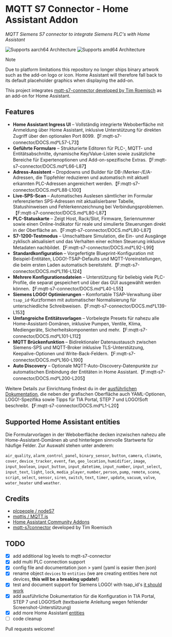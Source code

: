 # MQTT S7 Connector - Home Assistant Addon

_MQTT Siemens S7 connector to integrate Siemens PLC's with Home Assistant_

![Supports aarch64 Architecture][aarch64-shield]
![Supports amd64 Architecture][amd64-shield]

> [!NOTE]
> Due to platform limitations this repository no longer ships binary artwork such as the add-on logo or icon. Home Assistant will therefore fall back to its default placeholder graphics when displaying the add-on.

[aarch64-shield]: https://img.shields.io/badge/aarch64-yes-green.svg
[amd64-shield]: https://img.shields.io/badge/amd64-yes-green.svg

This project integrates [mqtt-s7-connector developed by Tim Roemisch](https://github.com/timroemisch/mqtt-s7-connector) as an add-on for Home Assistant.

## Features

- **Home Assistant Ingress UI** – Vollständig integrierte Weboberfläche mit Anmeldung über Home Assistant, inklusive Unterstützung für direkten Zugriff über den optionalen Port 8099.【F:mqtt-s7-connector/DOCS.md†L57-L73】
- **Geführte Formulare** – Strukturierte Editoren für PLC-, MQTT- und Entitätsabschnitte, dynamische Key/Value-Listen sowie zusätzliche Bereiche für Expertenoptionen und Add-on-spezifische Extras.【F:mqtt-s7-connector/DOCS.md†L66-L87】
- **Adress-Assistent** – Dropdowns und Builder für DB-/Merker-/E/A-Adressen, die Tippfehler reduzieren und automatisch mit aktuell erkannten PLC-Adressen angereichert werden.【F:mqtt-s7-connector/DOCS.md†L88-L100】
- **Live-SPS-Scan** – Automatisches Auslesen sämtlicher im Formular referenzierten SPS-Adressen mit aktualisierbarer Tabelle, Statushinweisen und Fehlerkennzeichnung bei Verbindungsproblemen.【F:mqtt-s7-connector/DOCS.md†L80-L87】
- **PLC-Statuskarte** – Zeigt Host, Rack/Slot, Firmware, Seriennummer sowie einen Online-Indikator für reale und simulierte Steuerungen direkt in der Oberfläche an.【F:mqtt-s7-connector/DOCS.md†L80-L87】
- **S7-1200-Testmodus** – Umschaltbare Simulation, die Ein- und Ausgänge zyklisch aktualisiert und das Verhalten einer echten Steuerung inklusive Metadaten nachbildet.【F:mqtt-s7-connector/DOCS.md†L92-L99】
- **Standardkonfiguration** – Vorgefertigte Blueprint-Konfiguration mit Beispiel-Entitäten, LOGO!-TSAP-Defaults und MQTT-Voreinstellungen, die beim ersten Laden automatisch bereitsteht.【F:mqtt-s7-connector/DOCS.md†L116-L124】
- **Mehrere Konfigurationsdateien** – Unterstützung für beliebig viele PLC-Profile, die separat gespeichert und über das GUI ausgewählt werden können.【F:mqtt-s7-connector/DOCS.md†L40-L55】
- **Siemens LOGO! Optimierungen** – Komfortable TSAP-Verwaltung über `tsap_id`-Kurzformen mit automatischer Normalisierung für unterschiedliche Schreibweisen.【F:mqtt-s7-connector/DOCS.md†L139-L153】
- **Umfangreiche Entitätsvorlagen** – Vorbelegte Presets für nahezu alle Home-Assistant-Domänen, inklusive Pumpen, Ventile, Klima, Mediengeräte, Sicherheitskomponenten und mehr.【F:mqtt-s7-connector/DOCS.md†L101-L112】
- **MQTT Brückenfunktion** – Bidirektionaler Datenaustausch zwischen Siemens-SPS und MQTT-Broker inklusive TLS-Unterstützung, Keepalive-Optionen und Write-Back-Feldern.【F:mqtt-s7-connector/DOCS.md†L160-L190】
- **Auto Discovery** – Optionale MQTT-Auto-Discovery-Datenpunkte zur automatischen Einbindung der Entitäten in Home Assistant.【F:mqtt-s7-connector/DOCS.md†L200-L205】

Weitere Details zur Einrichtung findest du in der [ausführlichen Dokumentation](./DOCS.md), die neben der grafischen Oberfläche auch YAML-Optionen, LOGO!-Spezifika sowie Tipps für TIA Portal, STEP 7 und LOGO!Soft beschreibt.【F:mqtt-s7-connector/DOCS.md†L1-L20】

## Supported Home Assistant entities

Die Formularvorlagen in der Weboberfläche decken inzwischen nahezu alle Home-Assistant-Domänen ab und hinterlegen sinnvolle Startwerte für häufige Felder. Zur Auswahl stehen unter anderem:

`air_quality`, `alarm_control_panel`, `binary_sensor`, `button`, `camera`, `climate`, `cover`, `device_tracker`, `event`, `fan`, `geo_location`, `humidifier`, `image`, `input_boolean`, `input_button`, `input_datetime`, `input_number`, `input_select`, `input_text`, `light`, `lock`, `media_player`, `number`, `person`, `pump`, `remote`, `scene`, `script`, `select`, `sensor`, `siren`, `switch`, `text`, `timer`, `update`, `vacuum`, `valve`, `water_heater` und `weather`.

## Credits

- [plcpeople / nodeS7](https://github.com/plcpeople/nodeS7)
- [mqttjs / MQTT.js](https://github.com/mqttjs/MQTT.js)
- [Home Assistant Community Addons](https://github.com/hassio-addons/)
- [mqtt-s7connector](https://github.com/timroemisch/mqtt-s7-connector) developed by Tim Roemisch

## TODO

- [x] add additional log levels to mqtt-s7-connector
- [x] add multi PLC connection support
- [x] config file and documentation json > yaml (yaml is easier then json)
- [x] rename object `devices` to `entities` (we are creating entities here not devices, **this will be a breaking update!**)
- [x] test and document support for Siemens LOGO! with tsap_id's [it should work](https://github.com/plcpeople/nodeS7/issues/37)
- [x] add ausführliche Dokumentation für die Konfiguration in TIA Portal, STEP 7 und LOGO!Soft (textbasierte Anleitung wegen fehlender Screenshot-Unterstützung)
- [x] add more Home Assistant [entities](https://developers.home-assistant.io/docs/core/entity)
- [ ] code cleanup

Pull requests welcome!
